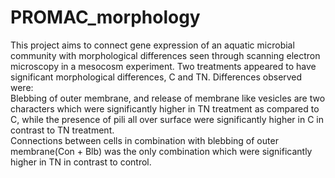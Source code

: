 # PROMAC_morphology

This project aims to connect gene expression of an aquatic microbial community with morphological differences seen through scanning electron microscopy in a mesocosm experiment. Two treatments appeared to have significant morphological differences, C and TN. Differences observed were:   
Blebbing of outer membrane, and release of membrane like vesicles are two characters which were significantly higher in TN treatment as compared to C, while the presence of pili all over surface were significantly higher in C in contrast to TN treatment.   
Connections between cells in combination with blebbing of outer membrane(Con + Blb) was the only combination which were significantly higher in TN in contrast to control.